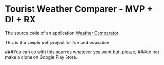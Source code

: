# Tourist Weather Comparer - MVP + DI + RX

The source code of an application
[Weather Comparator](https://play.google.com/store/apps/details?id=ua.in.khol.oleh.touristweathercomparer)

This is the simple pet-project for fun and education.

###You can do with this sources whatever you want but, please,
###do not make a clone on Google Play Store.

